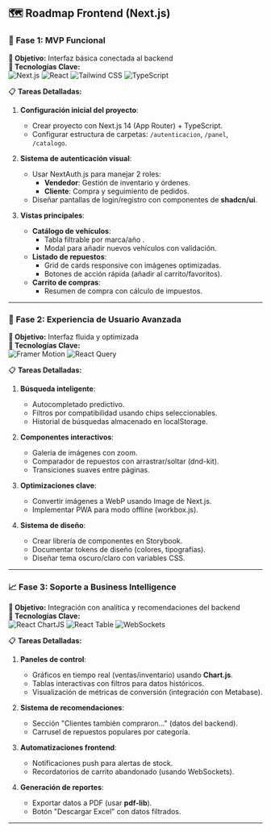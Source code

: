 ## 🗺️ Roadmap Frontend (Next.js)  

### 🌟 **Fase 1: MVP Funcional**  
**🎯 Objetivo:** Interfaz básica conectada al backend  
**🔧 Tecnologías Clave:**  
![Next.js](https://img.shields.io/badge/Next.js-000000?style=flat&logo=nextdotjs&logoColor=white)
![React](https://img.shields.io/badge/React-61DAFB?style=flat&logo=react&logoColor=black)
![Tailwind CSS](https://img.shields.io/badge/Tailwind_CSS-06B6D4?style=flat&logo=tailwind-css&logoColor=white)
![TypeScript](https://img.shields.io/badge/TypeScript-3178C6?style=flat&logo=typescript&logoColor=white)

📋 **Tareas Detalladas:**  
1. **Configuración inicial del proyecto**:  
   - Crear proyecto con Next.js 14 (App Router) + TypeScript.  
   - Configurar estructura de carpetas: `/autenticacion`, `/panel`, `/catalogo`.  
   

2. **Sistema de autenticación visual**:  
   - Usar NextAuth.js para manejar 2 roles:    
     - **Vendedor**: Gestión de inventario y órdenes.  
     - **Cliente**: Compra y seguimiento de pedidos.  
   - Diseñar pantallas de login/registro con componentes de **shadcn/ui**.  

3. **Vistas principales**:  
   - **Catálogo de vehículos**:  
     - Tabla filtrable por marca/año .  
     - Modal para añadir nuevos vehículos con validación.  
   - **Listado de repuestos**:  
     - Grid de cards responsive con imágenes optimizadas.  
     - Botones de acción rápida (añadir al carrito/favoritos).  
   - **Carrito de compras**:    
     - Resumen de compra con cálculo de impuestos.  

---

### 🎨 **Fase 2: Experiencia de Usuario Avanzada**  
**🎯 Objetivo:** Interfaz fluida y optimizada  
**🔧 Tecnologías Clave:**  
![Framer Motion](https://img.shields.io/badge/Framer_Motion-0055FF?style=flat&logo=framer&logoColor=white)
![React Query](https://img.shields.io/badge/React_Query-FF4154?style=flat&logo=react-query&logoColor=white)

📋 **Tareas Detalladas:**  
1. **Búsqueda inteligente**:  
   - Autocompletado predictivo.  
   - Filtros por compatibilidad usando chips seleccionables.  
   - Historial de búsquedas almacenado en localStorage.  

2. **Componentes interactivos**:  
   - Galería de imágenes con zoom.  
   - Comparador de repuestos con arrastrar/soltar (dnd-kit).  
   - Transiciones suaves entre páginas.  

3. **Optimizaciones clave**:    
   - Convertir imágenes a WebP usando Image de Next.js.  
   - Implementar PWA para modo offline (workbox.js).  

4. **Sistema de diseño**:  
   - Crear librería de componentes en Storybook.  
   - Documentar tokens de diseño (colores, tipografías).  
   - Diseñar tema oscuro/claro con variables CSS.  

---

### 📈 **Fase 3: Soporte a Business Intelligence**  
**🎯 Objetivo:** Integración con analítica y recomendaciones del backend  
**🔧 Tecnologías Clave:**  
![React ChartJS](https://img.shields.io/badge/Chart.js-FF6384?style=flat&logo=chartdotjs&logoColor=white)
![React Table](https://img.shields.io/badge/TanStack_Table-FF4154?style=flat&logo=react-table&logoColor=white)
![WebSockets](https://img.shields.io/badge/WebSockets-010101?style=flat&logo=websocket&logoColor=white)

📋 **Tareas Detalladas:**  
1. **Paneles de control**:  
   - Gráficos en tiempo real (ventas/inventario) usando **Chart.js**.  
   - Tablas interactivas con filtros para datos históricos.  
   - Visualización de métricas de conversión (integración con Metabase).  

2. **Sistema de recomendaciones**:  
   - Sección "Clientes también compraron..." (datos del backend).  
   - Carrusel de repuestos populares por categoría.  

3. **Automatizaciones frontend**:  
   - Notificaciones push para alertas de stock.  
   - Recordatorios de carrito abandonado (usando WebSockets).  

4. **Generación de reportes**:  
   - Exportar datos a PDF (usar **pdf-lib**).  
   - Botón "Descargar Excel" con datos filtrados.  

---
